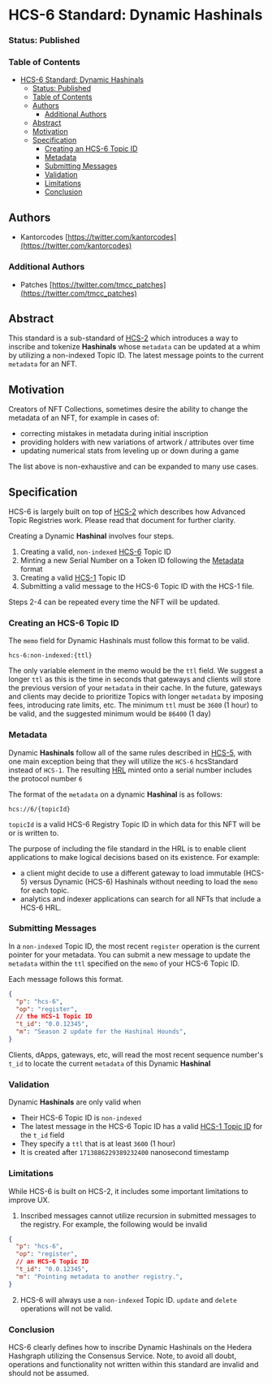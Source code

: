 # HCS-6 Standard: Dynamic Hashinals

### Status: Published

### Table of Contents

- [HCS-6 Standard: Dynamic Hashinals](#hcs-6-standard-dynamic-hashinals)
    - [Status: Published](#status-published)
    - [Table of Contents](#table-of-contents)
  - [Authors](#authors)
    - [Additional Authors](#additional-authors)
  - [Abstract](#abstract)
  - [Motivation](#motivation)
  - [Specification](#specification)
    - [Creating an HCS-6 Topic ID](#creating-an-hcs-6-topic-id)
    - [Metadata](#metadata)
    - [Submitting Messages](#submitting-messages)
    - [Validation](#validation)
    - [Limitations](#limitations)
    - [Conclusion](#conclusion)

## Authors
- Kantorcodes [https://twitter.com/kantorcodes](https://twitter.com/kantorcodes)

### Additional Authors
- Patches [https://twitter.com/tmcc_patches](https://twitter.com/tmcc_patches)

## Abstract

This standard is a sub-standard of [HCS-2](./hcs-2.md) which introduces a way to inscribe and tokenize **Hashinals** whose `metadata` can be updated at a whim by utilizing a non-indexed Topic ID. The latest message points to the current `metadata` for an NFT.

## Motivation

Creators of NFT Collections, sometimes desire the ability to change the metadata of an NFT, for example in cases of:

- correcting mistakes in metadata during initial inscription
- providing holders with new variations of artwork / attributes over time
- updating numerical stats from leveling up or down during a game

The list above is non-exhaustive and can be expanded to many use cases.

## Specification

HCS-6 is largely built on top of [HCS-2](./hcs-2.md) which describes how Advanced Topic Registries work. Please read that document for further clarity.

Creating a Dynamic **Hashinal** involves four steps.

1. Creating a valid, `non-indexed` [HCS-6](#creating-an-hcs-6-topic-id) Topic ID
2. Minting a new Serial Number on a Token ID following the [Metadata](#metadata) format
3. Creating a valid [HCS-1](./hcs-1.md) Topic ID
4. Submitting a valid message to the HCS-6 Topic ID with the HCS-1 file.

Steps 2-4 can be repeated every time the NFT will be updated. 

### Creating an HCS-6 Topic ID

The `memo` field for Dynamic Hashinals must follow this format to be valid.

```hcs-6:non-indexed:{ttl}```

The only variable element in the memo would be the `ttl` field. We suggest a longer `ttl` as this is the time in seconds that gateways and clients will store the previous version of your `metadata` in their cache. In the future, gateways and clients may decide to prioritize Topics with longer `metadata` by imposing fees, introducing rate limits, etc. The minimum `ttl` must be `3600` (1 hour) to be valid, and the suggested minimum would be `86400` (1 day)

### Metadata

Dynamic **Hashinals** follow all of the same rules described in [HCS-5](./hcs-5.md), with one main exception being that they will utilize the `HCS-6` hcsStandard instead of `HCS-1`. The resulting [HRL](../Definitions.md) minted onto a serial number includes the protocol number `6`

The format of the `metadata` on a dynamic **Hashinal** is as follows:

`hcs://6/{topicId}`

`topicId` is a valid HCS-6 Registry Topic ID in which data for this NFT will be or is written to.

The purpose of including the file standard in the HRL is to enable client applications to make logical decisions based on its existence. For example:

-  a client might decide to use a different gateway to load immutable (HCS-5) versus Dynamic (HCS-6) Hashinals without needing to load the `memo` for each topic.
-  analytics and indexer applications can search for all NFTs that include a HCS-6 HRL.

### Submitting Messages

In a `non-indexed` Topic ID, the most recent `register` operation is the current pointer for your metadata. You can submit a new message to update the `metadata` within the `ttl` specified on the `memo` of your HCS-6 Topic ID.

Each message follows this format.

```json
{
  "p": "hcs-6",
  "op": "register",
  // the HCS-1 Topic ID
  "t_id": "0.0.12345",
  "m": "Season 2 update for the Hashinal Hounds",
}
```

Clients, dApps, gateways, etc, will read the most recent sequence number's `t_id` to locate the current `metadata` of this Dynamic **Hashinal**

### Validation

Dynamic **Hashinals** are only valid when

- Their HCS-6 Topic ID is `non-indexed`
- The latest message in the HCS-6 Topic ID has a valid [HCS-1 Topic ID](./hcs-1.md) for the `t_id` field
- They specify a `ttl` that is at least `3600` (1 hour)
- It is created after `1713886229389232400` nanosecond timestamp


### Limitations

While HCS-6 is built on HCS-2, it includes some important limitations to improve UX.

1. Inscribed messages cannot utilize recursion in submitted messages to the registry. For example, the following would be invalid

```json
{
  "p": "hcs-6",
  "op": "register",
  // an HCS-6 Topic ID
  "t_id": "0.0.12345",
  "m": "Pointing metadata to another registry.",
}
```

2. HCS-6 will always use a `non-indexed` Topic ID. `update` and `delete` operations will not be valid.

### Conclusion

HCS-6 clearly defines how to inscribe Dynamic Hashinals on the Hedera Hashgraph utilizing the Consensus Service. Note, to avoid all doubt, operations and functionality not written within this standard are invalid and should not be assumed.